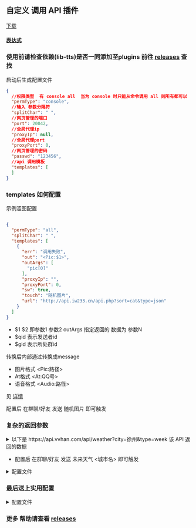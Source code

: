 ## 自定义 调用 API 插件

[下载](https://github.com/gdpl2112/MiraiCallApiPlugin/releases)

#### [表达式](./updataLog/expression.md)

### **使用前请检查依赖(lib-tts)是否一同添加至plugins 前往 [releases](https://github.com/Kloping/Mirai_Plugins_Auto_Reply/releases) 查找**

启动后生成配置文件

```json
{
  //权限类型  有 console all  当为 console 时只能从命令调用 all 则所有都可以
  "permType": "console",
  //输入 参数分隔符
  "splitChar": " ",
  //网页管理的端口
  "port": 20042,
  //全局代理ip
  "proxyIp": null,
  //全局代理port
  "proxyPort": 0,
  //网页管理的密码
  "passwd": "123456",
  //api 调用模板
  "templates": [
  ]
}
```

### templates 如何配置

示例涩图配置

```json

{
  "permType": "all",
  "splitChar": " ",
  "templates": [
    {
      "err": "调用失败",
      "out": "<Pic:$1>",
      "outArgs": [
        "pic[0]"
      ],
      "proxyIp": "",
      "proxyPort": 0,
      "sw": true,
      "touch": "随机图片",
      "url": "http://api.iw233.cn/api.php?sort=cat&type=json"
    }
  ]
}
```

- $1 $2 即参数1 参数2 outArgs 指定返回的 数据为 参数N
- $qid 表示发送者id
- $gid 表示所处群id

转换后内部通过转换成message

- 图片格式 \<Pic:路径>
- At格式 \<At:QQ号>
- 语音格式 \<Audio:路径>

见 [详情](https://github.com/gdpl2112/MiraiCallApiPlugin/blob/master/src/main/java/io/github/gdpl2112/mirai/p1/Parse.java#L25)

配置后 在群聊/好友 发送 随机图片 即可触发

### 复杂的返回参数

<details> 
<summary>
以下是 https://api.vvhan.com/api/weather?city=徐州&type=week 该 API 返回的数据
</summary>

```json
{
  "data": {
    "yesterday": {
      "date": "30日星期三",
      "high": "高温 4℃",
      "fx": "西南风",
      "low": "低温 -1℃",
      "fl": "",
      "type": "雨夹雪"
    },
    "city": "西安",
    "forecast": [
      {
        "date": "31日星期四",
        "high": "高温 7℃",
        "fengli": "",
        "low": "低温 -6℃",
        "fengxiang": "西南风",
        "type": "小雪"
      },
      {
        "date": "1日星期五",
        "high": "高温 7℃",
        "fengli": "",
        "low": "低温 -4℃",
        "fengxiang": "东北风",
        "type": "多云"
      },
      {
        "date": "2日星期六",
        "high": "高温 7℃",
        "fengli": "",
        "low": "低温 -3℃",
        "fengxiang": "西南风",
        "type": "多云"
      },
      {
        "date": "3日星期天",
        "high": "高温 10℃",
        "fengli": "",
        "low": "低温 -1℃",
        "fengxiang": "南风",
        "type": "多云"
      },
      {
        "date": "4日星期一",
        "high": "高温 8℃",
        "fengli": "",
        "low": "低温 -3℃",
        "fengxiang": "东北风",
        "type": "多云"
      }
    ],
    "ganmao": "昼夜温差很大，易发生感冒，请注意适当增减衣服，加强自我防护避免感冒。",
    "wendu": "2"
  },
  "status": 1000,
  "desc": "OK"
}
```

</details> 

- 配置后 在群聊/好友 发送 未来天气 <城市名> 即可触发

<details> 
<summary>配置文件</summary> 

```json

{
  "permType": "all",
  "splitChar": " ",
  "templates": [
    {
      "out": "$1:$2\n$3:$4\n$5:$6\n",
      "outArgs": [
        "data.forecast[0].date",
        "data.forecast[0].type",
        "data.forecast[1].date",
        "data.forecast[1].type",
        "data.forecast[2].date",
        "data.forecast[2].type"
      ],
      "touch": "未来天气",
      "url": "https://api.vvhan.com/api/weather?city=$1&type=week",
      "err": "天气查询失败"
    }
  ]
}
```

</details> 

### 最后送上实用配置

<details> 
<summary>配置文件</summary> 

```json
{
	"passwd":"123456",
	"permType":"all",
	"port":20042,
	"proxyIp":null,
	"proxyPort":0,
	"splitChar":" ",
	"templates":[
		{
			"err":"天气查询失败",
			"out":"<At:$qid>\n$1:$2\n$3:$4\n$5:$6\n",
			"outArgs":["data.forecast[0].date","data.forecast[0].type","data.forecast[1].date","data.forecast[1].type","data.forecast[2].date","data.forecast[2].type"],
			"proxyIp":"",
			"proxyPort":0,
			"sw":true,
			"touch":"未来天气",
			"url":"https://api.vvhan.com/api/weather?city=$1&type=week"
		},
		{
			"err":"调用失败",
			"out":"<Pic:$1>",
			"outArgs":["pic[0]"],
			"proxyIp":"",
			"proxyPort":0,
			"sw":true,
			"touch":"随机图片",
			"url":"http://api.iw233.cn/api.php?sort=cat&type=json"
		},
		{
			"err":"调用失败",
			"out":"<Pic:$1>",
			"outArgs":["$url"],
			"proxyIp":"",
			"proxyPort":0,
			"sw":true,
			"touch":"需要ta吗",
			"url":"https://ovooa.com/API/face_need/?QQ=$number"
		},
		{
			"err":"调用失败",
			"out":"<Pic:$1>",
			"outArgs":["[]"],
			"proxyIp":"",
			"proxyPort":0,
			"sw":true,
			"touch":"快手图集",
			"url":"http://kloping.top/api/search/parseImgs?url=$1&type=ks"
		},
		{
			"err":"调用失败",
			"out":"<Pic:$1>",
			"outArgs":["data.[]"],
			"proxyIp":"",
			"proxyPort":0,
			"sw":true,
			"touch":"堆糖搜图",
			"url":"http://kloping.top/api/search/pic?keyword=$1&num=3&type=duit"
		},
		{
			"err":"调用失败",
			"out":"<Music:KugouMusic,$1,$2,https://www.kugou.com/,$3,$4>",
			"outArgs":["data[0].media_name","data[0].author_name","data[0].imgUrl","data[0].songUrl"],
			"proxyIp":"",
			"proxyPort":0,
			"sw":true,
			"touch":"酷狗点歌",
			"url":"http://kloping.top/api/search/song?keyword=$1&type=kugou&n=2"
		},
		{
			"err":null,
			"out":"<At:$qid>\n$1",
			"outArgs":["$all"],
			"proxyIp":"",
			"proxyPort":0,
			"sw":true,
			"touch":"/ping",
			"url":"https://xian.txma.cn/API/sping.php?url=$1"
		},
		{
			"err":null,
			"out":"id：$1\n来自群$2\n的$3\n时间：$call(http://kloping.top/stamp2time?stamp=$4&time=)\n昵称：$5\n信息：$6\n剩余捡起次数：$7",
			"outArgs":["id","gid","sid","time","name","message","state"],
			"proxyIp":"",
			"proxyPort":0,
			"sw":true,
			"touch":"/捡瓶子",
			"url":"http://kloping.top/api/pickUpBottle"
		}
	]
}
```

</details> 

### 更多 帮助请查看 [releases](https://github.com/gdpl2112/MiraiCallApiPlugin/releases)
